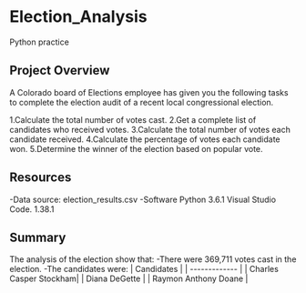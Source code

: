 # Election_Analysis
Python practice 

## Project Overview

A Colorado board of Elections employee has given you the following tasks to complete the election audit of a recent local congressional election.

1.Calculate the total number of votes cast.
2.Get a complete list of candidates who received votes.
3.Calculate the total number of votes each candidate received.
4.Calculate the percentage of votes each candidate won.
5.Determine the winner of the election based on popular vote.

## Resources
-Data source: election_results.csv
-Software Python 3.6.1 Visual Studio Code. 1.38.1

## Summary

The analysis of the election show that:
-There were 369,711 votes cast in the election.
-The candidates were:
| Candidates  |
| ------------- |
| Charles Casper Stockham|
| Diana DeGette |
| Raymon Anthony Doane |
